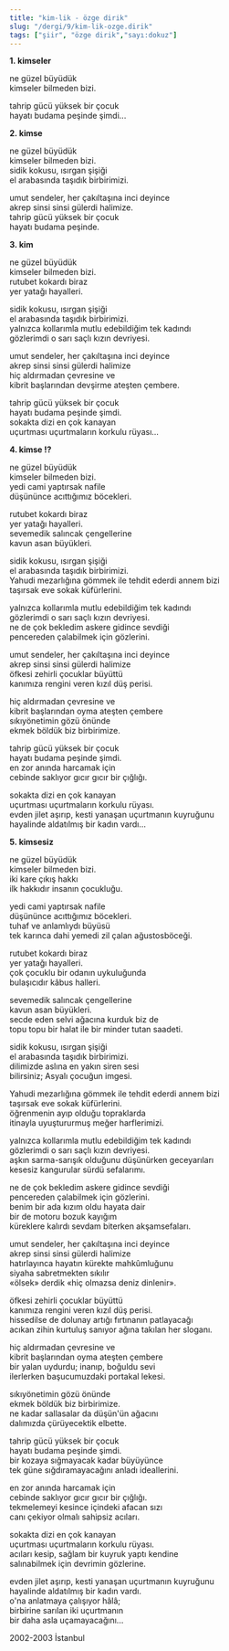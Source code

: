 ```yaml
---
title: "kim-lik - özge dirik"
slug: "/dergi/9/kim-lik-ozge.dirik"
tags: ["şiir", "özge dirik","sayı:dokuz"]
---
```


**1. kimseler**

ne güzel büyüdük\
kimseler bilmeden bizi.

tahrip gücü yüksek bir çocuk\
hayatı budama peşinde şimdi...

**2. kimse**

ne güzel büyüdük\
kimseler bilmeden bizi.\
sidik kokusu, ısırgan şişiği\
el arabasında taşıdık birbirimizi.

umut sendeler, her çakıltaşına inci deyince\
akrep sinsi sinsi gülerdi halimize.\
tahrip gücü yüksek bir çocuk\
hayatı budama peşinde.

**3. kim**

ne güzel büyüdük\
kimseler bilmeden bizi.\
rutubet kokardı biraz\
yer yatağı hayalleri.

sidik kokusu, ısırgan şişiği\
el arabasında taşıdık birbirimizi.\
yalnızca kollarımla mutlu edebildiğim tek kadındı\
gözlerimdi o sarı saçlı kızın devriyesi.

umut sendeler, her çakıltaşına inci deyince\
akrep sinsi sinsi gülerdi halimize\
hiç aldırmadan çevresine ve\
kibrit başlarından devşirme ateşten çembere.

tahrip gücü yüksek bir çocuk\
hayatı budama peşinde şimdi.\
sokakta dizi en çok kanayan\
uçurtması uçurtmaların korkulu rüyası...

**4. kimse !?**

ne güzel büyüdük\
kimseler bilmeden bizi.\
yedi cami yaptırsak nafile\
düşününce acıttığımız böcekleri.

rutubet kokardı biraz\
yer yatağı hayalleri.\
sevemedik salıncak çengellerine\
kavun asan büyükleri.

sidik kokusu, ısırgan şişiği\
el arabasında taşıdık birbirimizi.\
Yahudi mezarlığına gömmek ile tehdit ederdi annem bizi\
taşırsak eve sokak küfürlerini.

yalnızca kollarımla mutlu edebildiğim tek kadındı\
gözlerimdi o sarı saçlı kızın devriyesi.\
ne de çok bekledim askere gidince sevdiği\
pencereden çalabilmek için gözlerini.

umut sendeler, her çakıltaşına inci deyince\
akrep sinsi sinsi gülerdi halimize\
öfkesi zehirli çocuklar büyüttü\
kanımıza rengini veren kızıl düş perisi.

hiç aldırmadan çevresine ve\
kibrit başlarından oyma ateşten çembere\
sıkıyönetimin gözü önünde\
ekmek böldük biz birbirimize.

tahrip gücü yüksek bir çocuk\
hayatı budama peşinde şimdi.\
en zor anında harcamak için\
cebinde saklıyor gıcır gıcır bir çığlığı.

sokakta dizi en çok kanayan\
uçurtması uçurtmaların korkulu rüyası.\
evden jilet aşırıp, kesti yanaşan uçurtmanın kuyruğunu\
hayalinde aldatılmış bir kadın vardı...

**5. kimsesiz**

ne güzel büyüdük\
kimseler bilmeden bizi.\
iki kare çıkış hakkı\
ilk hakkıdır insanın çocukluğu.

yedi cami yaptırsak nafile\
düşününce acıttığımız böcekleri.\
tuhaf ve anlamlıydı büyüsü\
tek karınca dahi yemedi zil çalan ağustosböceği.

rutubet kokardı biraz\
yer yatağı hayalleri.\
çok çocuklu bir odanın uykuluğunda\
bulaşıcıdır kâbus halleri.

sevemedik salıncak çengellerine\
kavun asan büyükleri.\
secde eden selvi ağacına kurduk biz de\
topu topu bir halat ile bir minder tutan saadeti.

sidik kokusu, ısırgan şişiği\
el arabasında taşıdık birbirimizi.\
dilimizde aslına en yakın siren sesi\
bilirsiniz; Asyalı çocuğun imgesi.

Yahudi mezarlığına gömmek ile tehdit ederdi annem bizi\
taşırsak eve sokak küfürlerini.\
öğrenmenin ayıp olduğu topraklarda\
itinayla uyuştururmuş meğer harflerimizi.

yalnızca kollarımla mutlu edebildiğim tek kadındı\
gözlerimdi o sarı saçlı kızın devriyesi.\
aşkın sarma-sarışık olduğunu düşünürken geceyarıları\
kesesiz kangurular sürdü sefalarımı.

ne de çok bekledim askere gidince sevdiği\
pencereden çalabilmek için gözlerini.\
benim bir ada kızım oldu hayata dair\
bir de motoru bozuk kayığım\
küreklere kalırdı sevdam biterken akşamsefaları.

umut sendeler, her çakıltaşına inci deyince\
akrep sinsi sinsi gülerdi halimize\
hatırlayınca hayatın kürekte mahkûmluğunu\
siyaha sabretmekten sıkılır\
«ölsek» derdik «hiç olmazsa deniz dinlenir».

öfkesi zehirli çocuklar büyüttü\
kanımıza rengini veren kızıl düş perisi.\
hissedilse de dolunay artığı fırtınanın patlayacağı\
acıkan zihin kurtuluş sanıyor ağına takılan her sloganı.

hiç aldırmadan çevresine ve\
kibrit başlarından oyma ateşten çembere\
bir yalan uydurdu; inanıp, boğuldu sevi\
ilerlerken başucumuzdaki portakal lekesi.

sıkıyönetimin gözü önünde\
ekmek böldük biz birbirimize.\
ne kadar sallasalar da düşün'ün ağacını\
dalımızda çürüyecektik elbette.

tahrip gücü yüksek bir çocuk\
hayatı budama peşinde şimdi.\
bir kozaya sığmayacak kadar büyüyünce\
tek güne sığdıramayacağını anladı ideallerini.

en zor anında harcamak için\
cebinde saklıyor gıcır gıcır bir çığlığı.\
tekmelemeyi kesince içindeki afacan sızı\
canı çekiyor olmalı sahipsiz acıları.

sokakta dizi en çok kanayan\
uçurtması uçurtmaların korkulu rüyası.\
acıları kesip, sağlam bir kuyruk yaptı kendine\
salınabilmek için devrimin gözlerine.

evden jilet aşırıp, kesti yanaşan uçurtmanın kuyruğunu\
hayalinde aldatılmış bir kadın vardı.\
o'na anlatmaya çalışıyor hâlâ;\
birbirine sarılan iki uçurtmanın\
bir daha asla uçamayacağını...

2002-2003 İstanbul

